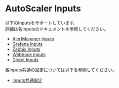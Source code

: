 # AutoScaler Inputs

以下のInputsをサポートしています。  
詳細は各Inputsのドキュメントを参照してください。

- [AlertManager Inputs](./alertmanager)
- [Grafana Inputs](./grafana)
- [Zabbix Inputs](./zabbix)
- [Webhook Inputs](./zabbix)
- [Direct Inputs](./direct)

各Inputs共通の設定については以下を参照してください。  

- [Inputs共通設定](./config.md)